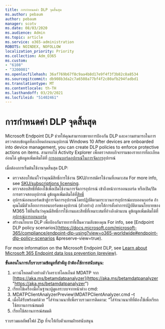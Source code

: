 ```yaml
---
title: การกําหนดค่า DLP จุดสิ้นสุด
ms.author: pebaum
author: pebaum
manager: scotv
ms.date: 08/03/2020
ms.audience: Admin
ms.topic: article
ms.service: o365-administration
ROBOTS: NOINDEX, NOFOLLOW
localization_priority: Priority
ms.collection: Adm_O365
ms.custom:
- "6108"
- "3200001"
ms.openlocfilehash: 36af769b67f8c9aa4b8d17e9f4f3f3b82c8a8534
ms.sourcegitcommit: db908b3da2c7a6508a77bf4f2c80afb294fadbd1
ms.translationtype: MT
ms.contentlocale: th-TH
ms.lasthandoff: 03/29/2021
ms.locfileid: "51402461"
---
```

# <a name="configure-endpoint-dlp"></a>การกําหนดค่า DLP จุดสิ้นสุด

Microsoft Endpoint DLP ช่วยให้คุณสามารถขยายการป้องกัน DLP และความสามารถในการตรวจสอบข้อมูลที่ละเอียดอ่อนบนอุปกรณ์ Windows 10 After devices are onboarded into device management, you can create DLP policies to enforce protective actions on items. สามารถใช้ Activity Explorer เพื่อตรวจสอบกิจกรรมของรายการที่ละเอียดอ่อนได้ ดูข้อมูลเพิ่มเติมได้ที่ [การออนบอร์ดอุปกรณ์ในการจัดการ](https://docs.microsoft.com/microsoft-365/compliance/endpoint-dlp-getting-started#onboarding-devices-into-device-management)อุปกรณ์  

เมื่อต้องการเริ่มต้นใช้งานจุดสิ้นสุด DLP:

- ตรวจสอบให้แน่ใจว่าคุณมีสิทธิ์การใช้งาน SKU/การสมัครใช้งานที่เหมาะสม For more info, see [SKU/subscriptions licensing](https://docs.microsoft.com/microsoft-365/compliance/endpoint-dlp-getting-started#skusubscriptions-licensing).
- ตรวจสอบสิทธิ์ที่ต้องใช้เพื่อเปิดใช้งานการจัดการอุปกรณ์ เข้าถึงหน้าการออนบอร์ด หรือเปิด/ปิดการตรวจสอบอุปกรณ์ ดูข้อมูลเพิ่มเติมได้ที่[สิทธิ์](https://docs.microsoft.com/microsoft-365/compliance/endpoint-dlp-getting-started#permissions)
- อุปกรณ์ออนบอร์ดเข้าสู่การจัดการอุปกรณ์โดยปฏิบัติตามกระบวนการอุปกรณ์แบบออนบอร์ด ถ้าคุณไม่มีตัวเลือกการออนบอร์ดของอุปกรณ์ (ตัวอย่าง) ภายใต้การตั้งค่าการปฏิบัติตามนโยบายของ M365 ให้ยืนยันว่าคุณมีสิทธิ์การใช้งานและสิทธิ์ที่เหมาะสมที่อ้างอิงด้านบน ดูข้อมูลเพิ่มเติมได้ที่[อุปกรณ์การออนบอร์ด](https://docs.microsoft.com/microsoft-365/compliance/endpoint-dlp-getting-started#onboarding-devices) 
- สร้างนโยบาย DLP เพื่อป้องกันรายการที่เป็นความลับของคุณ For info, see [Endpoint DLP policy scenarios](https://docs.microsoft.com/microsoft-365/compliance/endpoint-dlp-using?view=o365-worldwide#endpoint-dlp-policy-scenarios &preserve-view=true).

For more information on the Microsoft Endpoint DLP, see [Learn about Microsoft 365 Endpoint data loss prevention (preview)](https://docs.microsoft.com/microsoft-365/compliance/endpoint-dlp-learn-about).

**ขั้นตอนในการเก็บรวบรวมข้อมูลที่สําคัญ ถ้าต้องใช้การสนับสนุน:**

1. ดาวน์โหลดตัวอย่างตัววิเคราะห์ไคลเอ็นต์ MDATP จาก [https://aka.ms/betamdatpanalyzer](https://aka.ms/betamdatpanalyzer "https://aka.ms/betamdatpanalyzer")
2. เรียกใช้เครื่องมือในฐานะผู้ดูแลระบบจากหน้าต่าง cmd:
3. MDATPClientAnalyzerPreview\MDATPClientAnalyzer.cmd –t
4. เมื่อได้รับพร้อมท์ด้วย "ใส่จํานวนนาทีเพื่อรวบรวมการติดตาม: "ใส่จํานวนนาทีที่ต้องใช้เพื่อเรียกใช้สถานการณ์สมมติ
5. เรียกใช้สถานการณ์สมมติ

รวบรวมผลลัพธ์ไฟล์ Zip ที่จะให้กับตัวแทนฝ่ายสนับสนุน
